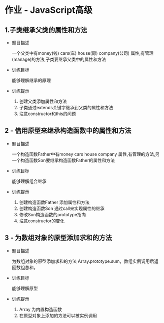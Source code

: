 # 作业 - JavaScript高级



## 1.子类继承父类的属性和方法

- 题目描述

  一个父类中有money(钱) cars(车) house(房) company(公司) 属性,有管理(manage)的方法,子类要继承父类中的属性和方法


- 训练目标

  能够理解继承的原理

- 训练提示

    1. 创建父类添加属性和方法
    2. 子类通过extends关键字继承到父类的属性和方法
    3. 注意constructor和this的问题



## 2 - 借用原型来继承构造函数中的属性和方法

- 题目描述

  一个构造函数Father中有money cars house company 属性,有管理的方法,另一个构造函数Son要继承构造函数Father的属性和方法


- 训练目标

  能够理解组合继承

- 训练提示

  1. 创建构造函数Father 添加属性和方法
  2. 创建构造函数Son 通过call来实现属性的继承
  3. 修改Son构造函数的prototype指向
  4. 注意constructor的变化



## 3 - 为数组对象的原型添加求和的方法

- 题目描述

  为数组对象的原型添加求和的方法 Array.prototype.sum，数组实例调用后返回数组总和。

- 训练目标

  能够理解原型

- 训练提示

  1. Array 为内置构造函数
  2. 在原型对象上添加的方法可以被实例调用

